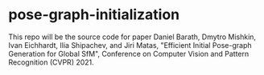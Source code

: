 # pose-graph-initialization

This repo will be the source code for paper Daniel Barath, Dmytro Mishkin, Ivan Eichhardt, Ilia Shipachev, and Jiri Matas, "Efficient Initial Pose-graph Generation for Global SfM", Conference on Computer Vision and Pattern Recognition (CVPR) 2021.
